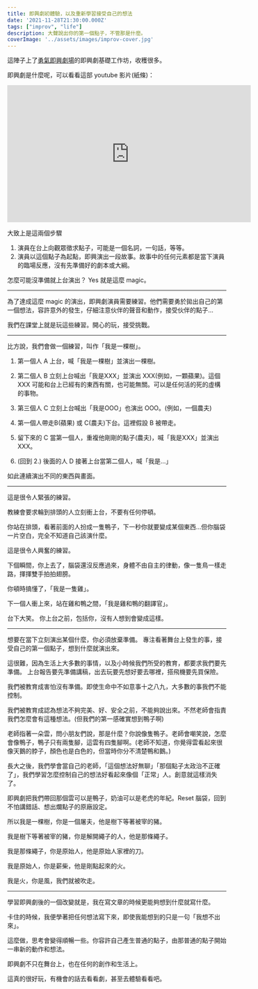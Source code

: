 ```yaml
---
title: 即興劇初體驗，以及重新學習接受自己的想法
date: '2021-11-28T21:30:00.000Z'
tags: ["improv", "life"]
description: 大聲說出你的第一個點子，不管那是什麼。
coverImage: '../assets/images/improv-cover.jpg'
---
```


這陣子上了[勇氣即興劇場](https://www.facebook.com/GutsImprov)的即興劇基礎工作坊，收穫很多。

即興劇是什麼呢，可以看看這部 youtube 影片(紙條)：

<iframe width="560" height="315" src="https://www.youtube.com/embed/VR_CZaahYUo" title="YouTube video player" frameborder="0" allow="accelerometer; autoplay; clipboard-write; encrypted-media; gyroscope; picture-in-picture" allowfullscreen></iframe>

大致上是這兩個步驟
1. 演員在台上向觀眾徵求點子，可能是一個名詞，一句話，等等。
2. 演員以這個點子為起點，即興演出一段故事。故事中的任何元素都是當下演員的臨場反應，沒有先準備好的劇本或大綱。

怎麼可能沒準備就上台演出？ Yes 就是這麼 magic。

---

為了達成這麼 magic 的演出，即興劇演員需要練習。他們需要勇於拋出自己的第一個想法，容許意外的發生，仔細注意伙伴的聲音和動作，接受伙伴的點子...

我們在課堂上就是玩這些練習。開心的玩，接受挑戰。

---

比方說，我們會做一個練習，叫作「我是一棵樹」。

1. 第一個人 A 上台，喊「我是一棵樹」並演出一棵樹。

2. 第二個人 B 立刻上台喊出「我是XXX」並演出 XXX(例如，一顆蘋果)。這個 XXX 可能和台上已經有的東西有關，也可能無關。可以是任何活的死的虛構的事物。

3. 第三個人 C 立刻上台喊出「我是OOO」也演出 OOO。(例如，一個農夫)

4. 第一個人帶走B(蘋果) 或 C(農夫)下台。這裡假設 B 被帶走。

5. 留下來的 C 當第一個人，重複他剛剛的點子(農夫)，喊「我是XXX」並演出 XXX。

6. (回到 2.) 後面的人 D 接著上台當第二個人，喊「我是...」

如此連續演出不同的東西與畫面。

---

這是很令人緊張的練習。

教練會要求輪到排頭的人立刻衝上台，不要有任何停頓。

你站在排頭，看著前面的人扮成一隻鴨子，下一秒你就要變成某個東西...但你腦袋一片空白，完全不知道自己該演什麼。

這是很令人興奮的練習。

下個瞬間，你上去了，腦袋還沒反應過來，身體不由自主的律動，像一隻鳥一樣走路，揮揮雙手拍拍翅膀。

你頓時搞懂了，「我是一隻雞」。

下一個人衝上來，站在雞和鴨之間，「我是雞和鴨的翻譯官」。

台下大笑。
你上台之前，包括你，沒有人想到會變成這樣。

---

想要在當下立刻演出某個什麼，你必須放棄準備。
專注看著舞台上發生的事，接受自己的第一個點子，想到什麼就演出來。

這很難，因為生活上大多數的事情，以及小時候我們所受的教育，都要求我們要先準備。
上台報告要先準備講稿，出去玩要先想好要去哪裡，搭飛機要先買保險。

我們被教育成害怕沒有準備。即使生命中不如意事十之八九，大多數的事我們不能控制。

我們被教育成認為想法不夠完美、好、安全之前，不能夠說出來。不然老師會指責我們怎麼會有這種想法。(但我們的第一感確實想到鴨子啊)

老師指著一朵雲，問小朋友們說，那是什麼？你說像隻鴨子。老師會嘲笑說，怎麼會像鴨子，鴨子只有兩隻腳，這雲有四隻腳啊。(老師不知道，你覺得雲看起來很像天鵝的脖子，顏色也是白色的，但當時你分不清楚鴨和鵝。)

長大之後，我們學會當自己的老師，「這個想法好無聊」「那個點子太政治不正確了」，我們學習怎麼控制自己的想法好看起來像個「正常」人。創意就這樣消失了。

即興劇把我們帶回那個雲可以是鴨子，奶油可以是老虎的年紀。Reset 腦袋，回到不怕講錯話、想出爛點子的原廠設定。

所以我是一棵樹，你是一個屠夫，他是樹下等著被宰的豬。

我是樹下等著被宰的豬，你是解開繩子的人，他是那條繩子。

我是那條繩子，你是原始人，他是原始人家裡的刀。

我是原始人，你是薪柴，他是剛點起來的火。

我是火，你是風，我們就被吹走。

---

學習即興劇後的一個改變就是，我在寫文章的時候更能夠想到什麼就寫什麼。

卡住的時候，我便學著把任何想法寫下來，即使我能想到的只是一句「我想不出來」。

這麼做，思考會變得順暢一些。你容許自己產生普通的點子，由那普通的點子開始一串新的動作和想法。

即興劇不只在舞台上，也在任何的創作和生活上。

這真的很好玩，有機會的話去看看劇，甚至去體驗看看吧。
